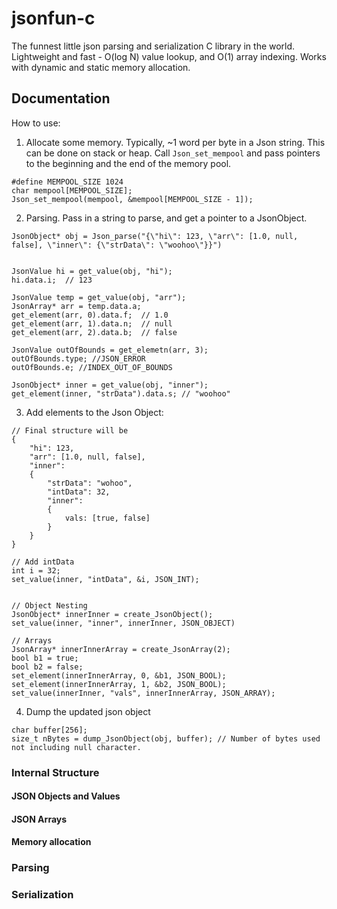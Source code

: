 # jsonfun-c

The funnest little json parsing and serialization C library in the world. Lightweight and fast - O(log N) value lookup, and O(1) array indexing. Works with dynamic and static memory allocation. 

## Documentation
How to use:
1. Allocate some memory. Typically, ~1 word per byte in a Json string. This can be done on stack or heap. Call `Json_set_mempool` and pass pointers to the beginning and the end of the memory pool.

```
#define MEMPOOL_SIZE 1024
char mempool[MEMPOOL_SIZE];
Json_set_mempool(mempool, &mempool[MEMPOOL_SIZE - 1]);

```

2. Parsing. Pass in a string to parse, and get a pointer to a JsonObject.

```
JsonObject* obj = Json_parse("{\"hi\": 123, \"arr\": [1.0, null, false], \"inner\": {\"strData\": \"woohoo\"}}")


JsonValue hi = get_value(obj, "hi");
hi.data.i;  // 123

JsonValue temp = get_value(obj, "arr");
JsonArray* arr = temp.data.a;
get_element(arr, 0).data.f;  // 1.0
get_element(arr, 1).data.n;  // null
get_element(arr, 2).data.b;  // false

JsonValue outOfBounds = get_elemetn(arr, 3);
outOfBounds.type; //JSON_ERROR
outOfBounds.e; //INDEX_OUT_OF_BOUNDS

JsonObject* inner = get_value(obj, "inner");
get_element(inner, "strData").data.s; // "woohoo"
```

3. Add elements to the Json Object:
```
// Final structure will be
{
    "hi": 123,
    "arr": [1.0, null, false],
    "inner": 
    {
        "strData": "wohoo",
        "intData": 32,
        "inner":
        {
            vals: [true, false]     
        }
    }
}

// Add intData
int i = 32;
set_value(inner, "intData", &i, JSON_INT);


// Object Nesting
JsonObject* innerInner = create_JsonObject();
set_value(inner, "inner", innerInner, JSON_OBJECT)

// Arrays
JsonArray* innerInnerArray = create_JsonArray(2);
bool b1 = true;
bool b2 = false;
set_element(innerInnerArray, 0, &b1, JSON_BOOL);
set_element(innerInnerArray, 1, &b2, JSON_BOOL);
set_value(innerInner, "vals", innerInnerArray, JSON_ARRAY);
```

4. Dump the updated json object
```
char buffer[256];
size_t nBytes = dump_JsonObject(obj, buffer); // Number of bytes used not including null character.
```

### Internal Structure
#### JSON Objects and Values
#### JSON Arrays
#### Memory allocation

### Parsing
### Serialization
